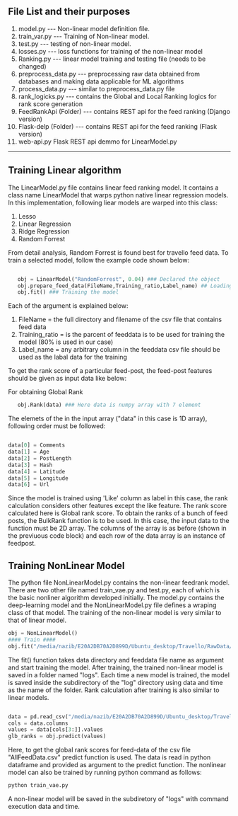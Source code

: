 ## File List and their purposes

1. model.py --- Non-linear model definition file.
2. train_var.py --- Training of Non-linear model.
3. test.py --- testing of non-linear model.
4. losses.py --- loss functions for training of the non-linear model
5. Ranking.py  --- linear model training and testing file (needs to be changed)
6. preprocess_data.py --- preprocessing raw data obtained from databases and making data applicable for ML algorithms
7. process_data.py --- similar to preprocess_data.py file
8. rank_logicks.py --- contains the Global and Local Ranking logics for rank score generation
9. FeedRankApi (Folder) --- contains REST api for the feed ranking (Django version)
10. Flask-delp (Folder) --- contains REST api for the feed ranking (Flask version)
11. web-api.py Flask REST api demmo for LinearModel.py

---

## Training Linear algorithm
 The LinearModel.py file contains linear feed ranking model. It contains a class name LinearModel that warps python native linear regression models. In this implementation, following liear models are warped into this class:

 1. Lesso
 2. Linear Regression
 3. Ridge Regression
 4. Random Forrest

 From detail analysis, Random Forrest is found best for travello feed data. To train a selected model, follow the example code shown below:
 ```python

    obj = LinearModel("RandomForrest", 0.04) ### Declared the object
    obj.prepare_feed_data(FileName,Training_ratio,Label_name) ## Loading and pre-processing feed data file
    obj.fit() ### Training the model
```    
Each of the argument is explained below:

1. FileName = the full directory and filename of the csv file that contains feed data
2. Training_ratio = is the parcent of feeddata is to be used for training the model (80% is used in our case)
3. Label_name = any arbitrary column in the feeddata csv file should be used as the labal data for the training

To get the rank score of a particular feed-post, the feed-post features should be given as input data like below:

For obtaining Global Rank
```python
   obj.Rank(data) ### Here data is numpy array with 7 element 
```
The elemets of the in the input array ("data" in this case is 1D array), following order must be followed:
```python

data[0] = Comments
data[1] = Age
data[2] = PostLength
data[3] = Hash
data[4] = Latitude
data[5] = Longitude
data[6] = Url
```
Since the model is trained using 'Like' column as label in this case, the rank calculation considers other features except the like feature. The rank score calculated here is Global rank score. To obtain the ranks of a bunch of feed posts, the BulkRank function is to be used. In this case, the input data to the function must be 2D array. The columns of the array is as before (shown in the previuous code block) and each row of the data array is an instance of feedpost.    

## Training NonLinear Model
The python file NonLinearModel.py contains the non-linear feedrank model. There are two other file named train_vae.py and test.py, each of which is the basic nonliner algorithm developed initially. The model.py contains the deep-learning model and the NonLinearModel.py file defines a wraping class of that model. The training of the non-linear model is very similar to that of linear model.

```python    
obj = NonLinearModel()
#### Train ####
obj.fit("/media/nazib/E20A2DB70A2D899D/Ubuntu_desktop/Travello/RawData/new_feed_data/","AllFeedData.csv")

```
The fit() function takes data directory and feeddata file name as argument and start training the model. After training, the trained non-linear model is saved in a folder named "logs". Each time a new model is trained, the model is saved inside the subdirectory of the "log" directory using data and time as the name of the folder. Rank calculation after training is also similar to linear models. 
``` python

data = pd.read_csv("/media/nazib/E20A2DB70A2D899D/Ubuntu_desktop/Travello/RawData/new_feed_data/AllFeedData.csv")
cols = data.columns 
values = data[cols[3:]].values
glb_ranks = obj.predict(values)
```
Here, to get the global rank scores for feed-data of the csv file "AllFeedData.csv" predict function is used. The data is read in python dataframe and provided as argument to the predict function.
The nonlinear model can also be trained by running python command as follows:

```python
python train_vae.py
```
A non-linear model will be saved in the subdiretory of "logs" with command execution data and time. 